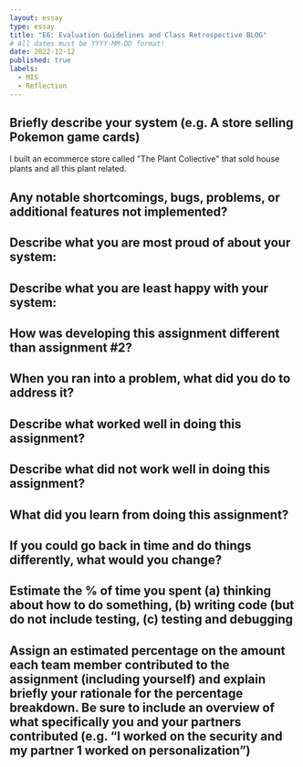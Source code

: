 ```yaml
---
layout: essay
type: essay
title: "E6: Evaluation Guidelines and Class Retrospective BLOG"
# All dates must be YYYY-MM-DD format!
date: 2022-12-12
published: true
labels:
  - MIS
  - Reflection
---
```

## Briefly describe your system (e.g. A store selling Pokemon game cards)
I built an ecommerce store called "The Plant Collective" that sold house plants and all this plant related.

## Any notable shortcomings, bugs, problems, or additional features not implemented?

## Describe what you are most proud of about your system:

## Describe what you are least happy with your system:

## How was developing this assignment different than assignment #2?

## When you ran into a problem, what did you do to address it?

## Describe what worked well in doing this assignment?

## Describe what did not work well in doing this assignment?

## What did you learn from doing this assignment?

## If you could go back in time and do things differently, what would you change?

## Estimate the % of time you spent (a) thinking about how to do something, (b) writing code (but do not include testing, (c) testing and debugging

## Assign an estimated percentage on the amount each team member contributed to the assignment (including yourself) and explain briefly your rationale for the percentage breakdown. Be sure to include an overview of what specifically you and your partners contributed (e.g. “I worked on the security and my partner 1 worked on personalization”)

